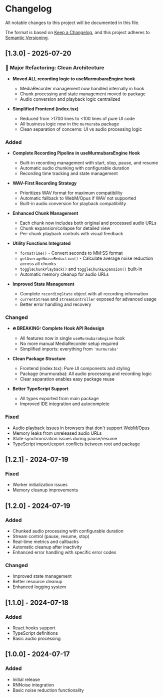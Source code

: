 # Changelog

All notable changes to this project will be documented in this file.

The format is based on [Keep a Changelog](https://keepachangelog.com/en/1.0.0/),
and this project adheres to [Semantic Versioning](https://semver.org/spec/v2.0.0.html).

## [1.3.0] - 2025-07-20

### 🎯 **Major Refactoring: Clean Architecture**
- **Moved ALL recording logic to useMurmubaraEngine hook**
  - MediaRecorder management now handled internally in hook
  - Chunk processing and state management moved to package
  - Audio conversion and playback logic centralized
  
- **Simplified Frontend (index.tsx)**
  - Reduced from >1700 lines to <100 lines of pure UI code
  - All business logic now in the `murmuraba` package
  - Clean separation of concerns: UI vs audio processing logic

### Added
- **Complete Recording Pipeline in useMurmubaraEngine Hook**
  - Built-in recording management with start, stop, pause, and resume
  - Automatic audio chunking with configurable duration
  - Recording time tracking and state management
  
- **WAV-First Recording Strategy**
  - Prioritizes WAV format for maximum compatibility
  - Automatic fallback to WebM/Opus if WAV not supported
  - Built-in audio conversion for playback compatibility
  
- **Enhanced Chunk Management**
  - Each chunk now includes both original and processed audio URLs
  - Chunk expansion/collapse for detailed view
  - Per-chunk playback controls with visual feedback
  
- **Utility Functions Integrated**
  - `formatTime()` - Convert seconds to MM:SS format
  - `getAverageNoiseReduction()` - Calculate average noise reduction across all chunks
  - `toggleChunkPlayback()` and `toggleChunkExpansion()` built-in
  - Automatic memory cleanup for audio URLs
  
- **Improved State Management**
  - Complete `recordingState` object with all recording information
  - `currentStream` and `streamController` exposed for advanced usage
  - Better error handling and recovery

### Changed
- **🔥 BREAKING: Complete Hook API Redesign**
  - All features now in single `useMurmubaraEngine` hook
  - No more manual MediaRecorder setup required
  - Simplified imports: everything from `'murmuraba'`
  
- **Clean Package Structure**
  - Frontend (index.tsx): Pure UI components and styling
  - Package (murmuraba): All audio processing and recording logic
  - Clear separation enables easy package reuse
  
- **Better TypeScript Support**
  - All types exported from main package
  - Improved IDE integration and autocomplete

### Fixed
- Audio playback issues in browsers that don't support WebM/Opus
- Memory leaks from unreleased audio URLs
- State synchronization issues during pause/resume
- TypeScript import/export conflicts between root and package

## [1.2.1] - 2024-07-19

### Fixed
- Worker initialization issues
- Memory cleanup improvements

## [1.2.0] - 2024-07-19

### Added
- Chunked audio processing with configurable duration
- Stream control (pause, resume, stop)
- Real-time metrics and callbacks
- Automatic cleanup after inactivity
- Enhanced error handling with specific error codes

### Changed
- Improved state management
- Better resource cleanup
- Enhanced logging system

## [1.1.0] - 2024-07-18

### Added
- React hooks support
- TypeScript definitions
- Basic audio processing

## [1.0.0] - 2024-07-17

### Added
- Initial release
- RNNoise integration
- Basic noise reduction functionality
